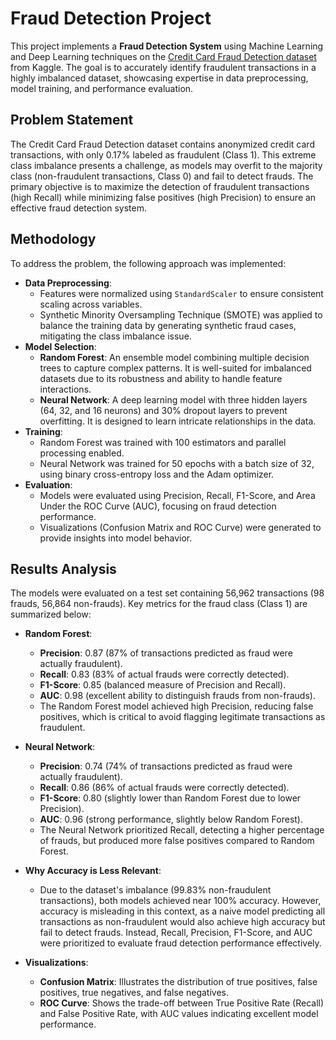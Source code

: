 # Fraud Detection Project

This project implements a **Fraud Detection System** using Machine Learning and Deep Learning techniques on the [Credit Card Fraud Detection dataset](https://www.kaggle.com/datasets/mlg-ulb/creditcardfraud) from Kaggle. The goal is to accurately identify fraudulent transactions in a highly imbalanced dataset, showcasing expertise in data preprocessing, model training, and performance evaluation.

## Problem Statement
The Credit Card Fraud Detection dataset contains anonymized credit card transactions, with only 0.17% labeled as fraudulent (Class 1). This extreme class imbalance presents a challenge, as models may overfit to the majority class (non-fraudulent transactions, Class 0) and fail to detect frauds. The primary objective is to maximize the detection of fraudulent transactions (high Recall) while minimizing false positives (high Precision) to ensure an effective fraud detection system.

## Methodology
To address the problem, the following approach was implemented:

- **Data Preprocessing**:
  - Features were normalized using `StandardScaler` to ensure consistent scaling across variables.
  - Synthetic Minority Oversampling Technique (SMOTE) was applied to balance the training data by generating synthetic fraud cases, mitigating the class imbalance issue.
- **Model Selection**:
  - **Random Forest**: An ensemble model combining multiple decision trees to capture complex patterns. It is well-suited for imbalanced datasets due to its robustness and ability to handle feature interactions.
  - **Neural Network**: A deep learning model with three hidden layers (64, 32, and 16 neurons) and 30% dropout layers to prevent overfitting. It is designed to learn intricate relationships in the data.
- **Training**:
  - Random Forest was trained with 100 estimators and parallel processing enabled.
  - Neural Network was trained for 50 epochs with a batch size of 32, using binary cross-entropy loss and the Adam optimizer.
- **Evaluation**:
  - Models were evaluated using Precision, Recall, F1-Score, and Area Under the ROC Curve (AUC), focusing on fraud detection performance.
  - Visualizations (Confusion Matrix and ROC Curve) were generated to provide insights into model behavior.

## Results Analysis
The models were evaluated on a test set containing 56,962 transactions (98 frauds, 56,864 non-frauds). Key metrics for the fraud class (Class 1) are summarized below:

- **Random Forest**:
  - **Precision**: 0.87 (87% of transactions predicted as fraud were actually fraudulent).
  - **Recall**: 0.83 (83% of actual frauds were correctly detected).
  - **F1-Score**: 0.85 (balanced measure of Precision and Recall).
  - **AUC**: 0.98 (excellent ability to distinguish frauds from non-frauds).
  - The Random Forest model achieved high Precision, reducing false positives, which is critical to avoid flagging legitimate transactions as fraudulent.

- **Neural Network**:
  - **Precision**: 0.74 (74% of transactions predicted as fraud were actually fraudulent).
  - **Recall**: 0.86 (86% of actual frauds were correctly detected).
  - **F1-Score**: 0.80 (slightly lower than Random Forest due to lower Precision).
  - **AUC**: 0.96 (strong performance, slightly below Random Forest).
  - The Neural Network prioritized Recall, detecting a higher percentage of frauds, but produced more false positives compared to Random Forest.

- **Why Accuracy is Less Relevant**:
  - Due to the dataset's imbalance (99.83% non-fraudulent transactions), both models achieved near 100% accuracy. However, accuracy is misleading in this context, as a naive model predicting all transactions as non-fraudulent would also achieve high accuracy but fail to detect frauds. Instead, Recall, Precision, F1-Score, and AUC were prioritized to evaluate fraud detection performance effectively.

- **Visualizations**:
  - **Confusion Matrix**: Illustrates the distribution of true positives, false positives, true negatives, and false negatives.
  - **ROC Curve**: Shows the trade-off between True Positive Rate (Recall) and False Positive Rate, with AUC values indicating excellent model performance.

